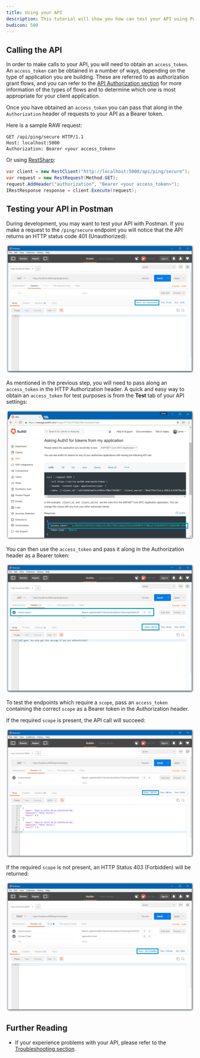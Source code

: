 ```yaml
---
title: Using your API
description: This tutorial will show you how can test your API using Postman
budicon: 500
---
```


## Calling the API

In order to make calls to your API, you will need to obtain an `access_token`. An `access_token` can be obtained in a number of ways, depending on the type of application you are building. These are referred to as authorization grant flows, and you can refer to the [API Authorization section](/api-auth) for more information of the types of flows and to determine which one is most appropriate for your client application.

Once you have obtained an `access_token` you can pass that along in the `Authorization` header of requests to your API as a Bearer token.

Here is a sample RAW request:

```text
GET /api/ping/secure HTTP/1.1
Host: localhost:5000
Authorization: Bearer <your access_token>
```

Or using [RestSharp](http://restsharp.org/):

```csharp
var client = new RestClient("http://localhost:5000/api/ping/secure");
var request = new RestRequest(Method.GET);
request.AddHeader("authorization", "Bearer <your access_token>");
IRestResponse response = client.Execute(request);
```

## Testing your API in Postman

During development, you may want to test your API with Postman. If you make a request to the `/ping/secure` endpoint you will notice that the API returns an HTTP status code 401 (Unauthorized):

![Unauthorized request in Postman](/media/articles/server-apis/aspnet-core-webapi/postman-not-authorized.png)

As mentioned in the previous step, you will need to pass along an `access_token` in the HTTP Authorization header. A quick and easy way to obtain an `access_token` for test purposes is from the __Test__ tab of your API settings:

![Obtain a JWT](/media/articles/server-apis/aspnet-core-webapi/request-access-token.png)

You can then use the `access_token` and pass it along in the Authorization header as a Bearer token:

![Authorized request in Postman](/media/articles/server-apis/aspnet-core-webapi/postman-authorized.png)

To test the endpoints which require a `scope`, pass an `access_token` containing the correct `scope` as a Bearer token in the Authorization header.

If the required `scope` is present, the API call will succeed:

![](/media/articles/server-apis/aspnet-core-webapi/scope-success.png)

If the required `scope` is not present, an HTTP Status 403 (Forbidden) will be returned:

![](/media/articles/server-apis/aspnet-core-webapi/scope-forbidden.png)

## Further Reading

* If your experience problems with your API, please refer to the [Troubleshooting section](/quickstart/backend/aspnet-core-webapi/03-troubleshooting).
